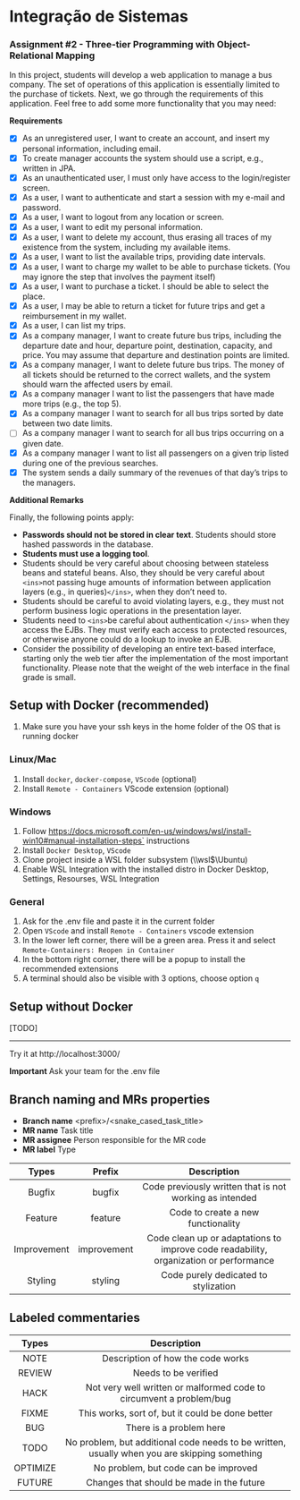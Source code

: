 # Integração de Sistemas

### Assignment #2 - Three-tier Programming with Object-Relational Mapping

In this project, students will develop a web application to manage a bus company. The set of operations of this application is essentially limited to the purchase of tickets. Next, we go through the requirements of this application. Feel free to add some more functionality that you may need:

**Requirements**

- [X] As an unregistered user, I want to create an account, and insert my personal information, including email.
- [X] To create manager accounts the system should use a script, e.g., written in JPA.
- [X] As an unauthenticated user, I must only have access to the login/register screen.
- [X] As a user, I want to authenticate and start a session with my e-mail and password.
- [X] As a user, I want to logout from any location or screen.
- [X] As a user, I want to edit my personal information.
- [X] As a user, I want to delete my account, thus erasing all traces of my existence from the system, including my available items.
- [X] As a user, I want to list the available trips, providing date intervals.
- [X] As a user, I want to charge my wallet to be able to purchase tickets. (You may ignore the step that involves the payment itself)
- [X] As a user, I want to purchase a ticket. I should be able to select the place.
- [X] As a user, I may be able to return a ticket for future trips and get a reimbursement in my wallet.
- [X] As a user, I can list my trips.
- [X] As a company manager, I want to create future bus trips, including the departure date and hour, departure point, destination, capacity, and price. You may assume that departure and destination points are limited.
- [X] As a company manager, I want to delete future bus trips. The money of all tickets should be returned to the correct wallets, and the system should warn the affected users by email.
- [X] As a company manager I want to list the passengers that have made more trips (e.g., the top 5).
- [X] As a company manager I want to search for all bus trips sorted by date between two date limits.
- [ ] As a company manager I want to search for all bus trips occurring on a given date.
- [X] As a company manager I want to list all passengers on a given trip listed during one of the previous searches.
- [X] The system sends a daily summary of the revenues of that day’s trips to the managers.

**Additional Remarks**

Finally, the following points apply:

- **Passwords should not be stored in clear text**. Students should store hashed passwords in the database.
- **Students must use a logging tool**.
- Students should be very careful about choosing between stateless beans and stateful beans. Also, they should be very careful about `<ins>`not passing huge amounts of information between application layers (e.g., in queries)`</ins>`, when they don’t need to.
- Students should be careful to avoid violating layers, e.g., they must not perform business logic operations in the presentation layer.
- Students need to `<ins>`be careful about authentication `</ins>` when they access the EJBs. They must verify each access to protected resources, or otherwise anyone could do a lookup to invoke an EJB.
- Consider the possibility of developing an entire text-based interface, starting only the web tier after the implementation of the most important functionality. Please note that the weight of the web interface in the final grade is small.

## Setup with Docker (recommended)

1. Make sure you have your ssh keys in the home folder of the OS that is running docker

### Linux/Mac

1. Install `docker`, `docker-compose`, `VScode` (optional)
2. Install `Remote - Containers` VScode extension (optional)

### Windows

1. Follow https://docs.microsoft.com/en-us/windows/wsl/install-win10#manual-installation-steps` instructions
2. Install `Docker Desktop`, `VScode`
3. Clone project inside a WSL folder subsystem (\\\wsl$\Ubuntu)
4. Enable WSL Integration with the installed distro in Docker Desktop, Settings, Resourses, WSL Integration

### General

1. Ask for the .env file and paste it in the current folder
2. Open `VScode` and install `Remote - Containers` vscode extension
3. In the lower left corner, there will be a green area. Press it and select `Remote-Containers: Reopen in Container`
4. In the bottom right corner, there will be a popup to install the recommended extensions
5. A terminal should also be visible with 3 options, choose option `q`

## Setup without Docker

[TODO]

---

Try it at http://localhost:3000/

**Important**
Ask your team for the .env file

## Branch naming and MRs properties

- **Branch name** \<prefix\>/\<snake_cased_task_title\>
- **MR name** Task title
- **MR assignee** Person responsible for the MR code
- **MR label** Type

|    Types    |   Prefix   |                                      Description                                      |
| :---------: | :---------: | :-----------------------------------------------------------------------------------: |
|   Bugfix   |   bugfix   |                Code previously written that is not working as intended                |
|   Feature   |   feature   |                          Code to create a new functionality                          |
| Improvement | improvement | Code clean up or adaptations to improve code readability, organization or performance |
|   Styling   |   styling   |                         Code purely dedicated to stylization                         |

## Labeled commentaries

|  Types  |                                         Description                                         |
| :------: | :------------------------------------------------------------------------------------------: |
|   NOTE   |                              Description of how the code works                              |
|  REVIEW  |                                     Needs to be verified                                     |
|   HACK   |             Not very well written or malformed code to circumvent a problem/bug             |
|  FIXME  |                       This works, sort of, but it could be done better                       |
|   BUG   |                                   There is a problem here                                   |
|   TODO   | No problem, but additional code needs to be written, usually when you are skipping something |
| OPTIMIZE |                             No problem, but code can be improved                             |
|  FUTURE  |                          Changes that should be made in the future                          |
